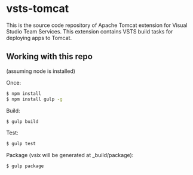 # vsts-tomcat
This is the source code repository of Apache Tomcat extension for Visual Studio Team Services.
This extension contains VSTS build tasks for deploying apps to Tomcat.

## Working with this repo
(assuming node is installed)

Once:
```bash
$ npm install
$ npm install gulp -g
```

Build:
```bash
$ gulp build
```

Test:
```bash
$ gulp test
```

Package (vsix will be generated at _build/package):
```bash
$ gulp package
```
